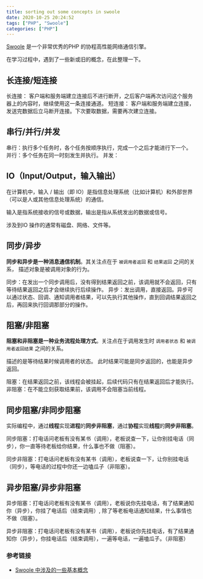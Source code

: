 ```yaml
---
title: sorting out some concepts in swoole
date: 2020-10-25 20:24:52
tags: ["PHP", "Swoole"]
categories: ["PHP"]
---
```


[Swoole](https://www.swoole.com/) 是一个非常优秀的PHP 的协程高性能网络通信引擎。

在学习过程中，遇到了一些新或旧的概念，在此整理一下。

<!-- more -->

## 长连接/短连接
长连接： 客户端和服务端建立连接后不进行断开，之后客户端再次访问这个服务器上的内容时，继续使用这一条连接通道。
短连接： 客户端和服务端建立连接，发送完数据后立马断开连接。下次要取数据，需要再次建立连接。

## 串行/并行/并发
串行：执行多个任务时，各个任务按顺序执行，完成一个之后才能进行下一个。
并行：多个任务在同一时刻发生并执行。
并发：

## IO（Input/Output，输入输出）
在计算机中，输入 / 输出（即 IO）是指信息处理系统（比如计算机）和外部世界（可以是人或其他信息处理系统）的通信。

输入是指系统接收的信号或数据，输出是指从系统发出的数据或信号。

涉及到IO 操作的通常有磁盘、网络、文件等。

## 同步/异步
**同步和异步是一种消息通信机制**。其关注点在于 `被调用者返回` 和 `结果返回` 之间的关系， 描述对象是被调用对象的行为。

同步：在发出一个同步调用后，没有得到结果返回之前，该调用就不会返回，只有等待结果返回之后才会继续执行后续操作。
异步：发出调用，直接返回。异步可以通过状态、回调、通知调用者结果，可以先执行其他操作，直到回调结果返回之后，再回来执行回调那部分的操作。

## 阻塞/非阻塞
**阻塞和非阻塞是一种业务流程处理方式**。关注点在于调用发生时 `调用者状态` 和 `被调用者返回结果` 之间的关系。 

描述的是等待结果时候调用者的状态。 此时结果可能是同步返回的，也能是异步返回。

阻塞：在结果返回之前，该线程会被挂起，后续代码只有在结果返回后才能执行。
非阻塞：在不能立刻获取结果前，该调用不会阻塞当前线程。

## 同步阻塞/非同步阻塞
实际编程中，通过**线程**实现**进程**的**同步非阻塞**，通过**协程**实现**线程**的**同步非阻塞**。

同步阻塞：打电话问老板有没有某书（调用），老板说查一下，让你别挂电话（同步），你一直等待老板给你结果，什么事也不做（阻塞）。

同步非阻塞：打电话问老板有没有某书（调用），老板说查一下，让你别挂电话（同步），等电话的过程中你还一边嗑瓜子（非阻塞）。

## 异步阻塞/异步非阻塞

异步阻塞：打电话问老板有没有某书（调用），老板说你先挂电话，有了结果通知你（异步），你挂了电话后（结束调用）, 除了等老板电话通知结果，什么事情也不做（阻塞）。

异步非阻塞：打电话问老板有没有某书（调用），老板说你先挂电话，有了结果通知你（异步），你挂电话后（结束调用），一遍等电话，一遍嗑瓜子。（非阻塞）

### 参考链接
* [Swoole 中涉及的一些基本概念](https://learnku.com/articles/45280)

